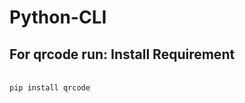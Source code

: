 # Python-CLI

<h2><b>For qrcode run: Install Requirement</b></h2><br>
<code>pip install qrcode</code>
